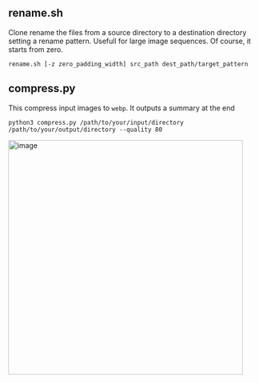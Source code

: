## rename.sh
Clone rename the files from a source directory to a destination directory setting a rename pattern. Usefull for large image sequences. Of course, it starts from zero.

```rename.sh [-z zero_padding_width] src_path dest_path/target_pattern```

## compress.py
This compress input images to `webp`. It outputs a summary at the end

```python3 compress.py /path/to/your/input/directory /path/to/your/output/directory --quality 80```

<img width="469" alt="image" src="https://github.com/basementstudio/scripts/assets/43894343/b01eecee-38cc-4d5f-b18c-375bede7b619">
